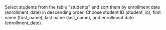 Select students from the table "students" and sort them by enrollment date (enrollment_date) in descending order. Choose student ID (student_id), first name (first_name), last name (last_name), and enrollment date (enrollment_date).